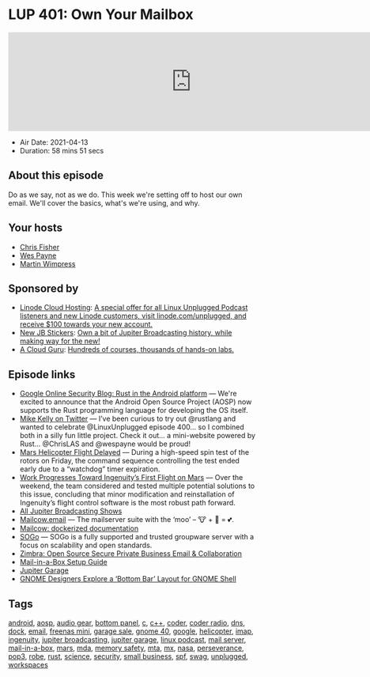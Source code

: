 # LUP 401: Own Your Mailbox

<iframe src="https://player.fireside.fm/v2/RUkczH-V+dYpRzSAN?theme=dark" width="740" height="200" frameborder="0" scrolling="no"></iframe>

* Air Date: 2021-04-13
* Duration: 58 mins 51 secs

## About this episode

Do as we say, not as we do. This week we're setting off to host our own email. We'll cover the basics, what's we're using, and why.

## Your hosts
* [Chris Fisher](https://linuxunplugged.com/hosts/chrislas)
* [Wes Payne](https://linuxunplugged.com/hosts/wes)
* [Martin Wimpress](https://linuxunplugged.com/guests/martinwimpress)

## Sponsored by

  * [Linode Cloud Hosting](https://linode.com/unplugged): [A special offer for all Linux Unplugged Podcast listeners and new Linode customers, visit linode.com/unplugged, and receive $100 towards your new account. ](https://linode.com/unplugged)
  * [New JB Stickers](http://jupitergarage.com/): [Own a bit of Jupiter Broadcasting history, while making way for the new! ](http://jupitergarage.com/)
  * [A Cloud Guru](https://acloudguru.com): [Hundreds of courses, thousands of hands-on labs.](https://acloudguru.com)



## Episode links

  * [Google Online Security Blog: Rust in the Android platform](https://security.googleblog.com/2021/04/rust-in-android-platform.html "Google Online Security Blog: Rust in the Android platform") — We're excited to announce that the Android Open Source Project (AOSP) now supports the Rust programming language for developing the OS itself.
  * [Mike Kelly on Twitter](https://twitter.com/mikecodemonkey/status/1378533552392929281 "Mike Kelly on Twitter") — I’ve been curious to try out @rustlang and wanted to celebrate @LinuxUnplugged episode 400… so I combined both in a silly fun little project. Check it out… a mini-website powered by Rust… @ChrisLAS and @wespayne would be proud!
  * [Mars Helicopter Flight Delayed](https://mars.nasa.gov/technology/helicopter/status/291/mars-helicopter-flight-delayed-to-no-earlier-than-april-14/ "Mars Helicopter Flight Delayed") — During a high-speed spin test of the rotors on Friday, the command sequence controlling the test ended early due to a “watchdog” timer expiration.
  * [Work Progresses Toward Ingenuity’s First Flight on Mars](https://mars.nasa.gov/technology/helicopter/status/290/work-progresses-toward-ingenuity-s-first-flight-on-mars/ "Work Progresses Toward Ingenuity’s First Flight on Mars") — Over the weekend, the team considered and tested multiple potential solutions to this issue, concluding that minor modification and reinstallation of Ingenuity’s flight control software is the most robust path forward.
  * [All Jupiter Broadcasting Shows](https://feed.jupiter.zone/allshows "All Jupiter Broadcasting Shows")
  * [Mailcow.email](https://mailcow.email/ "Mailcow.email") — The mailserver suite with the ‘moo’ – 🐮 + 🐋 = 💕.
  * [Mailcow: dockerized documentation](https://mailcow.github.io/mailcow-dockerized-docs/ "Mailcow: dockerized documentation")
  * [SOGo](https://www.sogo.nu/ "SOGo") — SOGo is a fully supported and trusted groupware server with a focus on scalability and open standards.
  * [Zimbra: Open Source Secure Private Business Email & Collaboration](https://www.zimbra.com/ "Zimbra: Open Source Secure Private Business Email & Collaboration")
  * [Mail-in-a-Box Setup Guide](https://mailinabox.email/guide.html "Mail-in-a-Box Setup Guide")
  * [Jupiter Garage](https://www.jupitergarage.com/ "Jupiter Garage")
  * [GNOME Designers Explore a ‘Bottom Bar’ Layout for GNOME Shell](https://www.omgubuntu.co.uk/2021/04/new-gnome-shell-mockups-explore-a-bottom-bar-layout "GNOME Designers Explore a ‘Bottom Bar’ Layout for GNOME Shell")



## Tags

[android](https://linuxunplugged.com/tags/android), [aosp](https://linuxunplugged.com/tags/aosp), [audio gear](https://linuxunplugged.com/tags/audio%20gear), [bottom panel](https://linuxunplugged.com/tags/bottom%20panel), [c](https://linuxunplugged.com/tags/c), [c++](https://linuxunplugged.com/tags/c++), [coder](https://linuxunplugged.com/tags/coder), [coder radio](https://linuxunplugged.com/tags/coder%20radio), [dns](https://linuxunplugged.com/tags/dns), [dock](https://linuxunplugged.com/tags/dock), [email](https://linuxunplugged.com/tags/email), [freenas mini](https://linuxunplugged.com/tags/freenas%20mini), [garage sale](https://linuxunplugged.com/tags/garage%20sale), [gnome 40](https://linuxunplugged.com/tags/gnome%2040), [google](https://linuxunplugged.com/tags/google), [helicopter](https://linuxunplugged.com/tags/helicopter), [imap](https://linuxunplugged.com/tags/imap), [ingenuity](https://linuxunplugged.com/tags/ingenuity), [jupiter broadcasting](https://linuxunplugged.com/tags/jupiter%20broadcasting), [jupiter garage](https://linuxunplugged.com/tags/jupiter%20garage), [linux podcast](https://linuxunplugged.com/tags/linux%20podcast), [mail server](https://linuxunplugged.com/tags/mail%20server), [mail-in-a-box](https://linuxunplugged.com/tags/mail-in-a-box), [mars](https://linuxunplugged.com/tags/mars), [mda](https://linuxunplugged.com/tags/mda), [memory safety](https://linuxunplugged.com/tags/memory%20safety), [mta](https://linuxunplugged.com/tags/mta), [mx](https://linuxunplugged.com/tags/mx), [nasa](https://linuxunplugged.com/tags/nasa), [perseverance](https://linuxunplugged.com/tags/perseverance), [pop3](https://linuxunplugged.com/tags/pop3), [robe](https://linuxunplugged.com/tags/robe), [rust](https://linuxunplugged.com/tags/rust), [science](https://linuxunplugged.com/tags/science), [security](https://linuxunplugged.com/tags/security), [small business](https://linuxunplugged.com/tags/small%20business), [spf](https://linuxunplugged.com/tags/spf), [swag](https://linuxunplugged.com/tags/swag), [unplugged](https://linuxunplugged.com/tags/unplugged), [workspaces](https://linuxunplugged.com/tags/workspaces)